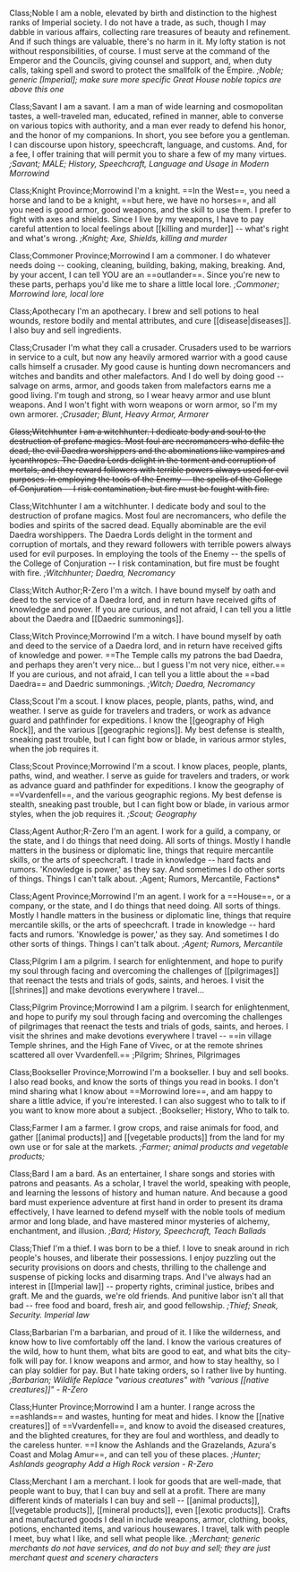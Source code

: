 
Class;Noble
I am a noble, elevated by birth and distinction to the highest ranks of Imperial society. I do not have a trade, as such, though I may dabble in various affairs, collecting rare treasures of beauty and refinement. And if such things are valuable, there's no harm in it. My lofty station is not without responsibilities, of course. I must serve at the command of the Emperor and the Councils, giving counsel and support, and, when duty calls, taking spell and sword to protect the smallfolk of the Empire.
*;Noble; generic [Imperial]; make sure more specific Great House noble topics are above this one*

Class;Savant
I am a savant. I am a man of wide learning and cosmopolitan tastes, a well-traveled man, educated, refined in manner, able to converse on various topics with authority, and a man ever ready to defend his honor, and the honor of my companions. In short, you see before you a gentleman. I can discourse upon history, speechcraft, language, and customs. And, for a fee, I offer training that will permit you to share a few of my many virtues.
*;Savant; MALE; History, Speechcraft, Language and Usage in Modern Morrowind*

Class;Knight Province;Morrowind
I'm a knight. ==In the West==, you need a horse and land to be a knight, ==but here, we have no horses==, and all you need is good armor, good weapons, and the skill to use them. I prefer to fight with axes and shields. Since I live by my weapons, I have to pay careful attention to local feelings about [[killing and murder]] -- what's right and what's wrong.
*;Knight; Axe, Shields, killing and murder*

Class;Commoner Province;Morrowind
I am a commoner. I do whatever needs doing -- cooking, cleaning, building, baking, making, breaking. And, by your accent, I can tell YOU are an ==outlander==. Since you're new to these parts, perhaps you'd like me to share a little local lore.
*;Commoner; Morrowind lore, local lore*

Class;Apothecary
I'm an apothecary. I brew and sell potions to heal wounds, restore bodily and mental attributes, and cure [[disease|diseases]]. I also buy and sell ingredients.

Class;Crusader
I'm what they call a crusader. Crusaders used to be warriors in service to a cult, but now any heavily armored warrior with a good cause calls himself a crusader. My good cause is hunting down necromancers and witches and bandits and other malefactors. And I do well by doing good -- salvage on arms, armor, and goods taken from malefactors earns me a good living. I'm tough and strong, so I wear heavy armor and use blunt weapons. And I won't fight with worn weapons or worn armor, so I'm my own armorer.
*;Crusader; Blunt, Heavy Armor, Armorer*

~~Class;Witchhunter~~
~~I am a witchhunter. I dedicate body and soul to the destruction of profane magics. Most foul are necromancers who defile the dead, the evil Daedra worshippers and the abominations like vampires and lycanthropes. The Daedra Lords delight in the torment and corruption of mortals, and they reward followers with terrible powers always used for evil purposes. In employing the tools of the Enemy -- the spells of the College of Conjuration -- I risk contamination, but fire must be fought with fire.~~

Class;Witchhunter
I am a witchhunter. I dedicate body and soul to the destruction of profane magics. Most foul are necromancers, who defile the bodies and spirits of the sacred dead. Equally abominable are the evil Daedra worshippers. The Daedra Lords delight in the torment and corruption of mortals, and they reward followers with terrible powers always used for evil purposes. In employing the tools of the Enemy -- the spells of the College of Conjuration -- I risk contamination, but fire must be fought with fire.
*;Witchhunter; Daedra, Necromancy*

Class;Witch Author;R-Zero
I'm a witch. I have bound myself by oath and deed to the service of a Daedra lord, and in return have received gifts of knowledge and power. If you are curious, and not afraid, I can tell you a little about the Daedra and [[Daedric summonings]].

Class;Witch Province;Morrowind
I'm a witch. I have bound myself by oath and deed to the service of a Daedra lord, and in return have received gifts of knowledge and power. ==The Temple calls my patrons the bad Daedra, and perhaps they aren't very nice... but I guess I'm not very nice, either.== If you are curious, and not afraid, I can tell you a little about the ==bad Daedra== and Daedric summonings.
*;Witch; Daedra, Necromancy*

Class;Scout
I'm a scout. I know places, people, plants, paths, wind, and weather. I serve as guide for travelers and traders, or work as advance guard and pathfinder for expeditions. I know the [[geography of High Rock]], and the various [[geographic regions]]. My best defense is stealth, sneaking past trouble, but I can fight bow or blade, in various armor styles, when the job requires it.

Class;Scout Province;Morrowind
I'm a scout. I know places, people, plants, paths, wind, and weather. I serve as guide for travelers and traders, or work as advance guard and pathfinder for expeditions. I know the geography of ==Vvardenfell==, and the various geographic regions. My best defense is stealth, sneaking past trouble, but I can fight bow or blade, in various armor styles, when the job requires it.
*;Scout; Geography*

Class;Agent Author;R-Zero
I'm an agent. I work for a guild, a company, or the state, and I do things that need doing. All sorts of things. Mostly I handle matters in the business or diplomatic line, things that require mercantile skills, or the arts of speechcraft. I trade in knowledge -- hard facts and rumors. 'Knowledge is power,' as they say. And sometimes I do other sorts of things. Things I can't talk about.
;Agent; Rumors, Mercantile, Factions*

Class;Agent Province;Morrowind
I'm an agent. I work for a ==House==, or a company, or the state, and I do things that need doing. All sorts of things. Mostly I handle matters in the business or diplomatic line, things that require mercantile skills, or the arts of speechcraft. I trade in knowledge -- hard facts and rumors. 'Knowledge is power,' as they say. And sometimes I do other sorts of things. Things I can't talk about.
*;Agent; Rumors, Mercantile*

Class;Pilgrim
I am a pilgrim. I search for enlightenment, and hope to purify my soul through facing and overcoming the challenges of [[pilgrimages]] that reenact the tests and trials of gods, saints, and heroes. I visit the [[shrines]] and make devotions everywhere I travel...

Class;Pilgrim Province;Morrowind
I am a pilgrim. I search for enlightenment, and hope to purify my soul through facing and overcoming the challenges of pilgrimages that reenact the tests and trials of gods, saints, and heroes. I visit the shrines and make devotions everywhere I travel -- ==in village Temple shrines, and the High Fane of Vivec, or at the remote shrines scattered all over Vvardenfell.==
;Pilgrim; Shrines, Pilgrimages

Class;Bookseller Province;Morrowind
I'm a bookseller. I buy and sell books. I also read books, and know the sorts of things you read in books. I don't mind sharing what I know about ==Morrowind lore==, and am happy to share a little advice, if you're interested. I can also suggest who to talk to if you want to know more about a subject.
;Bookseller; History, Who to talk to.

Class;Farmer
I am a farmer. I grow crops, and raise animals for food, and gather [[animal products]] and [[vegetable products]] from the land for my own use or for sale at the markets.
*;Farmer; animal products and vegetable products;*

Class;Bard
I am a bard. As an entertainer, I share songs and stories with patrons and peasants. As a scholar, I travel the world, speaking with people, and learning the lessons of history and human nature. And because a good bard must experience adventure at first hand in order to present its drama effectively, I have learned to defend myself with the noble tools of medium armor and long blade, and have mastered minor mysteries of alchemy, enchantment, and illusion.
*;Bard; History, Speechcraft, Teach Ballads*

Class;Thief
I'm a thief. I was born to be a thief. I love to sneak around in rich people's houses, and liberate their possessions. I enjoy puzzling out the security provisions on doors and chests, thrilling to the challenge and suspense of picking locks and disarming traps. And I've always had an interest in [[Imperial law]] -- property rights, criminal justice, bribes and graft. Me and the guards, we're old friends. And punitive labor isn't all that bad -- free food and board, fresh air, and good fellowship.
*;Thief; Sneak, Security. Imperial law*

Class;Barbarian
I'm a barbarian, and proud of it. I like the wilderness, and know how to live comfortably off the land. I know the various creatures of the wild, how to hunt them, what bits are good to eat, and what bits the city-folk will pay for. I know weapons and armor, and how to stay healthy, so I can play soldier for pay. But I hate taking orders, so I rather live by hunting.
*;Barbarian; Wildlife*
*Replace "various creatures" with "various [[native creatures]]" - R-Zero*

Class;Hunter Province;Morrowind
I am a hunter. I range across the ==ashlands== and wastes, hunting for meat and hides. I know the [[native creatures]] of ==Vvardenfell==, and know to avoid the diseased creatures, and the blighted creatures, for they are foul and worthless, and deadly to the careless hunter. ==I know the Ashlands and the Grazelands, Azura's Coast and Molag Amur==, and can tell you of these places.
*;Hunter; Ashlands geography*
*Add a High Rock version - R-Zero*

Class;Merchant
I am a merchant. I look for goods that are well-made, that people want to buy, that I can buy and sell at a profit. There are many different kinds of materials I can buy and sell -- [[animal products]], [[vegetable products]], [[mineral products]], even [[exotic products]]. Crafts and manufactured goods I deal in include weapons, armor, clothing, books, potions, enchanted items, and various housewares. I travel, talk with people I meet, buy what I like, and sell what people like.
*;Merchant; generic merchants do not have services, and do not buy and sell; they are just merchant quest and scenery characters*